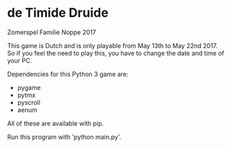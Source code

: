 # de Timide Druide

Zomerspel Familie Noppe 2017

This game is Dutch and is only playable from May 13th to May 22nd 2017.<br>
So if you feel the need to play this, you have to change the date and time of your PC.

Dependencies for this Python 3 game are:
- pygame
- pytmx
- pyscroll
- aenum

All of these are available with pip.

Run this program with 'python main.py'.
